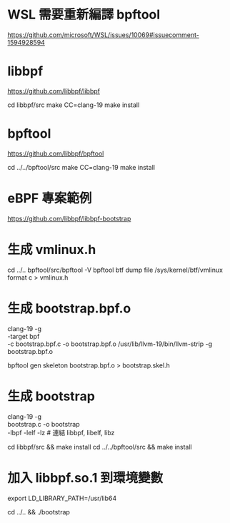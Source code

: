 
# WSL 需要重新編譯 bpftool
https://github.com/microsoft/WSL/issues/10069#issuecomment-1594928594

# libbpf
https://github.com/libbpf/libbpf

cd libbpf/src
make CC=clang-19
make install

# bpftool
https://github.com/libbpf/bpftool

cd ../../bpftool/src
make CC=clang-19
make install

# eBPF 專案範例
https://github.com/libbpf/libbpf-bootstrap

# 生成 vmlinux.h
cd ../..
bpftool/src/bpftool -V
bpftool btf dump file /sys/kernel/btf/vmlinux format c > vmlinux.h

# 生成 bootstrap.bpf.o
clang-19 -g \
         -target bpf \
         -c bootstrap.bpf.c -o bootstrap.bpf.o
/usr/lib/llvm-19/bin/llvm-strip -g bootstrap.bpf.o

bpftool gen skeleton bootstrap.bpf.o > bootstrap.skel.h

# 生成 bootstrap
clang-19 -g \
    bootstrap.c -o bootstrap         \
    -lbpf -lelf -lz                  # 連結 libbpf, libelf, libz


cd libbpf/src && make install
cd ../../bpftool/src && make install

# 加入 libbpf.so.1 到環境變數
export LD_LIBRARY_PATH=/usr/lib64

cd ../.. && ./bootstrap